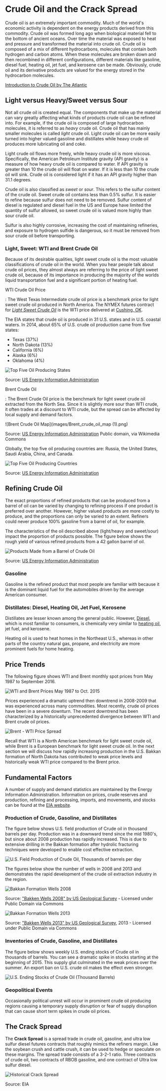 # Crude Oil and the Crack Spread




Crude oil is an extremely important commodity. Much of the world's economic activity is dependent on the energy products derived from this commodity. Crude oil was formed long ago when biological material fell to the bottom of ancient oceans. Over time the material was exposed to heat and pressure and transformed the material into crude oil.  Crude oil is composed of a mix of different hydrocarbons, molecules that contain both hydrogen and carbon atoms. When these molecules are broken down and then recombined in different configurations, different materials like gasoline, diesel fuel, heating oil, jet fuel, and kerosene can be made. Obviously, crude oil and its derivative products are valued for the energy stored in the hydrocarbon molecules. 

[Introduction to Crude Oil by The Atlantic](https://www.youtube.com/watch?v=62LvVYYqUFA)

## Light versus Heavy/Sweet versus Sour

Not all crude oil is created equal. The components that make up the material can vary greatly affecting what kinds of products crude oil can be refined into. For example, if the crude oil is composed of large hydrocarbon molecules, it is referred to as *heavy* crude oil. Crude oil that has mainly smaller molecules is called *light* crude oil. Light crude oil can be more easily turned into higher valued gasoline and distillates while heavy crude oil produces more lubricating oil and coke. 

Light crude oil flows more freely, while heavy crude oil is more viscous. Specifically, the American Petroleum Institute gravity (API gravity) is a measure of how heavy crude oil is compared to water. If API gravity is greater than 10 the crude oil will float on water. If it is less than 10 the crude oil will sink. Crude oil is considered light if it has an API gravity higher than 31.1 degrees.      

Crude oil is also classified as *sweet* or *sour*. This refers to the sulfur content of the crude oil. Sweet crude oil contains less than 0.5% sulfur. It is easier to refine because sulfur does not need to be removed. Sulfur content of diesel is regulated and diesel fuel in the US and Europe have limited the quantity of sulfur allowed, so sweet crude oil is valued more highly than sour crude oil. 

Sulfur is also highly corrosive, increasing the cost of maintaining refineries, and exposure to hydrogen sulfide is dangerous, so it must be removed from sour crude oil before transporting. 

### Light, Sweet: WTI and Brent Crude Oil

Because of its desirable qualities, light sweet crude oil is the most valuable classifications of crude oil in the world. When you hear people talk about crude oil prices, they almost always are referring to the price of light sweet crude oil, because of its importance in producing the majority of the worlds liquid transportation fuel and a significant portion of heating fuel. 

WTI Crude Oil Price

:    The West Texas Intermediate crude oil price is a benchmark price for light sweet crude oil produced in North America. The NYMEX futures contract for [*Light Sweet Crude Oil*](http://www.cmegroup.com/trading/energy/crude-oil/light-sweet-crude.html) is the WTI price delivered at [Cushing, OK](https://www.google.com/maps/place/Cushing,+OK+74023/@43.8498418,-87.2836175,5.17z/data=!4m2!3m1!1s0x87b169f80014c5c1:0xfe855f1914b195a).

The EIA states that crude oil is produced in 31 U.S. states and in U.S. coastal waters. In 2014, about 65% of U.S. crude oil production came from five states:

- Texas (37%)
- North Dakota (13%)
- California (6%)
- Alaska (6%)
- Oklahoma (4%)

![Top Five Oil Producing States](images/top_5_petroleum_states-large.jpg)

Source: [US Energy Information Administration](http://www.eia.gov/Energyexplained/index.cfm?page=oil_home) 


Brent Crude Oil

:    The Brent Crude Oil price is the benchmark for light sweet crude oil extracted from the North Sea. Since it is slightly more sour than WTI crude, it often trades at a discount to WTI crude, but the spread can be affected by local supply and demand factors. 

![Brent Crude Oil Map](images/Brent_crude_oil_map (1).png)

Source: [US Energy Information Administration](http://www.eia.gov/countries/cab.cfm?fips=UK) Public domain, via Wikimedia Commons

Globally, the top five oil producing countries are: Russia, the United States, Saudi Arabia, China, and Canada. 

![Top Five Oil Producing Countries](images/top_petroleum_producing_countries-large.jpg)

Source: [US Energy Information Administration](http://www.eia.gov/Energyexplained/index.cfm?page=oil_home) 

## Refining Crude Oil

The exact proportions of refined products that can be produced from a barrel of oil can be varied by changing to refining process if one product is preferred over another. However, higher valued products are more costly to produce, and the proportions can only be varied to an extent. Refiners could never produce 100% gasoline from a barrel of oil, for example. 

The characteristics of the oil described above (light/heavy and sweet/sour) impact the proportion of products possible. The figure below shows the rough yield of various refined products from a 42 gallon barrel of oil. 

![Products Made from a Barrel of Crude Oil](images/products_from_barrel_crude_oil-large.jpg)

Source: [US Energy Information Administration](http://www.eia.gov/Energyexplained/index.cfm?page=oil_home) 

### Gasoline

Gasoline is the refined product that most people are familiar with because it is the dominant liquid fuel for the automobiles driven by the average American consumer.

### Distillates: Diesel, Heating Oil, Jet Fuel, Kerosene

Distillates are lesser known among the general public. However, [Diesel](http://www.eia.gov/Energyexplained/index.cfm?page=diesel_home), which is most familiar to consumers, is chemically very similar to [heating oil](http://www.eia.gov/Energyexplained/index.cfm?page=heating_oil_use), jet fuel, and kerosene. 

Heating oil is used to heat homes in the Northeast U.S., whereas in other parts of the country natural gas, propane, and electricity are more prominent fuels for home heating.

## Price Trends

The following figure shows WTI and Brent monthly spot prices from May 1987 to September 2016. 

![WTI and Brent Prices May 1987 to Oct. 2015](Excel-files/CrudeOiland-crudeoil_files/image003.png)

Prices experienced a dramatic uptrend then downtrend in 2008-2009 that was experienced across many commodities. Most recently, crude oil prices have been in a severe downturn. The recent downtrend has been characterized by a historically unprecedented divergence between WTI and Brent crude oil prices. 

![Brent - WTI Price Spread](Excel-files/CrudeOiland-crudeoil_files/image008.png)

Recall that WTI is a North American benchmark for light sweet crude oil, while Brent is a European benchmark for light sweet crude oil. In the next section we will discuss how rapidly increasing production in the U.S. Bakkan formation of North Dakota has contributed to weak price levels and historically weak WTI price compared to the Brent price. 

## Fundamental Factors 

A number of supply and demand statistics are maintained by the Energy Information Administration. Information on prices, crude reserves and production, refining and processing, imports, and movements, and stocks can be found at the [EIA website](http://www.eia.gov/petroleum/data.cfm).

### Production of Crude, Gasoline, and Distillates

The figure below shows U.S. field production of Crude oil in thousand barrels per day. Production was in a downward trend since the mid 1980's, but since about 2008 production has rapidly increased. This is due to extensive drilling in the Bakkan formation after hydrolic fracturing techniques were developed to enable cost effective extraction. 

![U.S. Field Production of Crude Oil, Thousands of barrels per day](Excel-files/CrudeOiland-crudeoil_files/image004.png)

The figures below show the number of wells in 2008 and 2013 and demonstrates the rapid development of the crude oil extraction industry in the region. 

![Bakkan Formation Wells 2008](images/640px-Bakken_Wells_2008.png)

Source: ["Bakken Wells 2008" by US Geological Survey](https://commons.wikimedia.org/wiki/File:Bakken_Wells_2008.png#/media/File:Bakken_Wells_2008.png) -  Licensed under Public Domain via Commons

![Bakkan Formation Wells 2013](images/Bakken_Wells_2013.png)

Source: ["Bakken Wells 2013" by US Geological Survey](https://commons.wikimedia.org/wiki/File:Bakken_Wells_2013.png#/media/File:Bakken_Wells_2013.png), 2013 - Licensed under Public Domain via Commons 


### Inventories of Crude, Gasoline, and Distillates

The figure below shows weekly U.S. ending stocks of Crude oil in thousands of barrels. You can see a dramatic spike in stocks starting at the beginning of 2015. This supply glut culminated in the weak prices over the summer. An export ban on U.S. crude oil makes the effect even stronger.

![U.S. Ending Stocks of Crude Oil (Thousand Barrels)](Excel-files/CrudeOiland-crudeoil_files/image007.png)

### Geopolitical Events

Occasionally political unrest will occur in prominent crude oil producing regions causing a temporary supply disruption or fear of supply disruption that can cause short term spikes in crude oil prices. 

## The Crack Spread

The **Crack Spread** is a spread trade in crude oil, gasoline, and ultra low sulfur diesel futures contracts that roughly mimics the refiners margin. Like the soybean crush and cattle crush, it can be used to hedge or speculate on these margins. The spread trade consists of a 3-2-1 ratio. Three contracts of crude oil, two contracts of RBOB gasoline, and one contract of Ultra low sulfur diesel. 

![Historical Crack Spread](images/CrackSpreadChange.png)

Source: EIA

